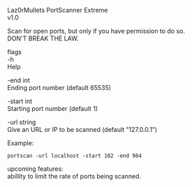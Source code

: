 Laz0rMullets
PortScanner Extreme                                                                                                                                                                                                    
v1.0

Scan for open ports, but only if you have permission to do so.   
DON'T BREAK THE LAW.

flags  
 -h  
      Help  
  
 -end int  
      Ending port number (default 65535)  
        
  -start int  
      Starting port number (default 1)  
        
  -url string  
      Give an URL or IP to be scanned (default "127.0.0.1")  
        

Example:
```
portscan -url localhost -start 102 -end 904
```

upcoming features:  
abillity to limit the rate of ports being scanned.  
